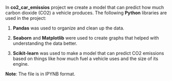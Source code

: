 In **co2_car_emissios** project we create a model that can predict how much carbon dioxide (CO2) a vehicle produces.
The following **Python** libraries are used in the project:

1. **Pandas** was used to organize and clean up the data.

2. **Seaborn** and **Matplotlib** were used to create graphs  that helped with understanding the data better.
3. **Scikit-learn** was used to make a model that can predict CO2 emissions based on things like how much fuel a vehicle uses and the size of its engine.

**Note**: The file is in IPYNB format.
